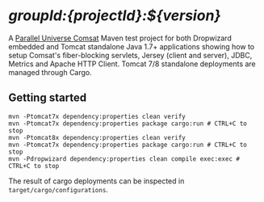 # *${groupId}:${projectId}:${version}*

A [Parallel Universe Comsat](http://www.paralleluniverse.co/comsat/) Maven test project for both Dropwizard embedded and Tomcat standalone Java 1.7+ applications showing how to setup Comsat's fiber-blocking servlets, Jersey (client and server), JDBC, Metrics and Apache HTTP Client. Tomcat 7/8 standalone deployments are managed through Cargo.

## Getting started

```
mvn -Ptomcat7x dependency:properties clean verify
mvn -Ptomcat7x dependency:properties package cargo:run # CTRL+C to stop
mvn -Ptomcat8x dependency:properties clean verify
mvn -Ptomcat7x dependency:properties package cargo:run # CTRL+C to stop
mvn -Pdropwizard dependency:properties clean compile exec:exec # CTRL+C to stop
```

The result of cargo deployments can be inspected in `target/cargo/configurations`.

